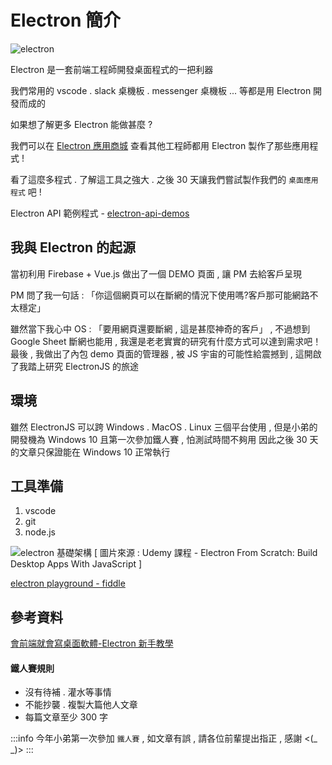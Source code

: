 # Electron 簡介

![electron](https://i.imgur.com/eR73zV5.png)

Electron 是一套前端工程師開發桌面程式的一把利器

我們常用的 vscode . slack 桌機板 . messenger 桌機板 ... 等都是用 Electron 開發而成的

如果想了解更多 Electron 能做甚麼 ? 

我們可以在 [Electron 應用商城](https://www.electronjs.org/apps) 查看其他工程師都用 Electron 製作了那些應用程式 !

看了這麼多程式 . 了解這工具之強大 . 之後 30 天讓我們嘗試製作我們的 `桌面應用程式` 吧 !

Electron API 範例程式 - [electron-api-demos](https://github.com/CalvertYang/electron-api-demos-zh-Hant)

## 我與 Electron 的起源

當初利用 Firebase + Vue.js 做出了一個 DEMO 頁面 , 讓 PM 去給客戶呈現

PM 問了我一句話 : 「你這個網頁可以在斷網的情況下使用嗎?客戶那可能網路不太穩定」  

雖然當下我心中 OS : 「要用網頁還要斷網 , 這是甚麼神奇的客戶」 , 
不過想到 Google Sheet 斷網也能用 , 我還是老老實實的研究有什麼方式可以達到需求吧！
最後 , 我做出了內包 demo 頁面的管理器 , 被 JS 宇宙的可能性給震撼到 , 這開啟了我踏上研究 ElectronJS 的旅途

## 環境

雖然 ElectronJS 可以跨 Windows . MacOS . Linux 三個平台使用 , 
但是小弟的開發機為 Windows 10 且第一次參加鐵人賽 , 怕測試時間不夠用
因此之後 30 天的文章只保證能在 Windows 10 正常執行

## 工具準備 
1. vscode
2. git
3. node.js

![electron 基礎架構](https://i.imgur.com/N9r4qT9.png)
[ 圖片來源 : Udemy 課程 - Electron From Scratch: Build Desktop Apps With JavaScript ]

[electron playground - fiddle](https://github.com/electron/fiddle)

## 參考資料

[會前端就會寫桌面軟體-Electron 新手教學](https://junyou.tw/electron/)

#### 鐵人賽規則

- 沒有待補 . 灌水等事情
- 不能抄襲 . 複製大篇他人文章
- 每篇文章至少 300 字

:::info 
今年小弟第一次參加 `鐵人賽` , 如文章有誤 , 請各位前輩提出指正 , 感謝  <(_ _)>
:::